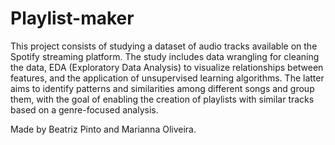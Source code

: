 # Playlist-maker
This project consists of studying a dataset of audio tracks available on the Spotify streaming platform. The study includes data wrangling for cleaning the data, EDA (Exploratory Data Analysis) to visualize relationships between features, and the application of unsupervised learning algorithms. The latter aims to identify patterns and similarities among different songs and group them, with the goal of enabling the creation of playlists with similar tracks based on a genre-focused analysis.

Made by Beatriz Pinto and Marianna Oliveira.
